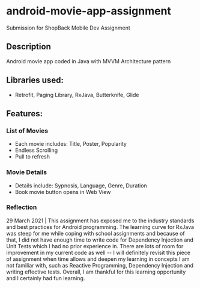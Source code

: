 # android-movie-app-assignment

Submission for ShopBack Mobile Dev Assignment

## Description
Android movie app coded in Java with MVVM Architecture pattern

## Libraries used:
- Retrofit, Paging Library, RxJava, Butterknife, Glide

## Features:
### List of Movies
- Each movie includes: Title, Poster, Popularity
- Endless Scrolling
- Pull to refresh

### Movie Details
- Details include: Sypnosis, Language, Genre, Duration
- Book movie button opens in Web View

### Reflection
29 March 2021 | This assignment has exposed me to the industry standards and best practices for Android programming. The learning curve for RxJava was steep for me while coping with school assignments and because of that, I did not have enough time to write code for Dependency Injection and Unit Tests which I had no prior experience in. There are lots of room for improvement in my current code as well -- I will definitely revisit this piece of assignment when time allows and deepen my learning in concepts I am not familiar with, such as Reactive Programming, Dependency Injection and writing effective tests. Overall, I am thankful for this learning opportunity and I certainly had fun learning.  



